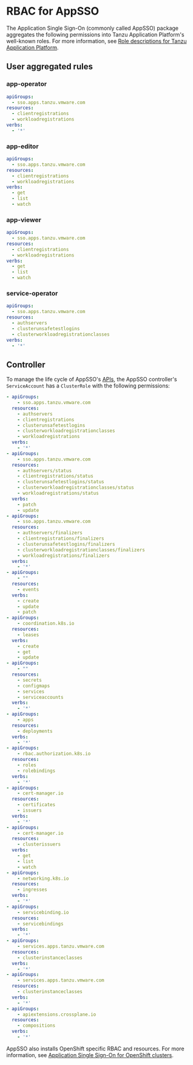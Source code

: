 # RBAC for AppSSO

<!--- TODO(mbrauer) --->

The Application Single Sign-On (commonly called AppSSO) package aggregates the 
following permissions into Tanzu Application Platform's well-known roles. 
For more information, see 
[Role descriptions for Tanzu Application Platform](../../authn-authz/role-descriptions.hbs.md).

## <a id="rules"></a> User aggregated rules

### <a id="app-operator"></a> app-operator

<!---
Generated with:
```shell
kubectl get clusterrole app-operator -oyaml | yq '.rules[] | select(.apiGroups | contains(["sso.apps.tanzu.vmware.com"]))'
```
--->
  
```yaml
apiGroups:
  - sso.apps.tanzu.vmware.com
resources:
  - clientregistrations
  - workloadregistrations
verbs:
  - '*'
```

### <a id="app-editor"></a> app-editor

<!---
Generated with:
```shell
kubectl get clusterrole app-editor -oyaml | yq '.rules[] | select(.apiGroups | contains(["sso.apps.tanzu.vmware.com"]))'
```
--->

```yaml
apiGroups:
  - sso.apps.tanzu.vmware.com
resources:
  - clientregistrations
  - workloadregistrations
verbs:
  - get
  - list
  - watch
```

### <a id="app-viewer"></a> app-viewer

<!---
Generated with:
```shell
kubectl get clusterrole app-viewer -oyaml | yq '.rules[] | select(.apiGroups | contains(["sso.apps.tanzu.vmware.com"]))'
```
--->

```yaml
apiGroups:
  - sso.apps.tanzu.vmware.com
resources:
  - clientregistrations
  - workloadregistrations
verbs:
  - get
  - list
  - watch
```

### <a id="service-operator"></a> service-operator

<!---
Generated with:
```shell
kubectl get clusterrole service-operator -oyaml | yq '.rules[] | select(.apiGroups | contains(["sso.apps.tanzu.vmware.com"]))'
```
--->

```yaml
apiGroups:
  - sso.apps.tanzu.vmware.com
resources:
  - authservers
  - clusterunsafetestlogins
  - clusterworkloadregistrationclasses
verbs:
  - '*'
```

## <a id="controller"></a> Controller

To manage the life cycle of AppSSO's [APIs](index.hbs.md), the AppSSO controller's 
`ServiceAccount` has a `ClusterRole` with the following permissions:

<!---
Generated with:
```shell
kubectl get clusterrolebinding -A -oyaml | yq '.items[] | select(.subjects[] | contains({"kind": "ServiceAccount", "name": "appsso-controller", "namespace": "appsso"})) | .roleRef.name' | xargs -n1 -I% kubectl get clusterrole % -oyaml | yq .rules
```
--->

```yaml
- apiGroups:
    - sso.apps.tanzu.vmware.com
  resources:
    - authservers
    - clientregistrations
    - clusterunsafetestlogins
    - clusterworkloadregistrationclasses
    - workloadregistrations
  verbs:
    - '*'
- apiGroups:
    - sso.apps.tanzu.vmware.com
  resources:
    - authservers/status
    - clientregistrations/status
    - clusterunsafetestlogins/status
    - clusterworkloadregistrationclasses/status
    - workloadregistrations/status
  verbs:
    - patch
    - update
- apiGroups:
    - sso.apps.tanzu.vmware.com
  resources:
    - authservers/finalizers
    - clientregistrations/finalizers
    - clusterunsafetestlogins/finalizers
    - clusterworkloadregistrationclasses/finalizers
    - workloadregistrations/finalizers
  verbs:
    - '*'
- apiGroups:
    - ""
  resources:
    - events
  verbs:
    - create
    - update
    - patch
- apiGroups:
    - coordination.k8s.io
  resources:
    - leases
  verbs:
    - create
    - get
    - update
- apiGroups:
    - ""
  resources:
    - secrets
    - configmaps
    - services
    - serviceaccounts
  verbs:
    - '*'
- apiGroups:
    - apps
  resources:
    - deployments
  verbs:
    - '*'
- apiGroups:
    - rbac.authorization.k8s.io
  resources:
    - roles
    - rolebindings
  verbs:
    - '*'
- apiGroups:
    - cert-manager.io
  resources:
    - certificates
    - issuers
  verbs:
    - '*'
- apiGroups:
    - cert-manager.io
  resources:
    - clusterissuers
  verbs:
    - get
    - list
    - watch
- apiGroups:
    - networking.k8s.io
  resources:
    - ingresses
  verbs:
    - '*'
- apiGroups:
    - servicebinding.io
  resources:
    - servicebindings
  verbs:
    - '*'
- apiGroups:
    - services.apps.tanzu.vmware.com
  resources:
    - clusterinstanceclasses
  verbs:
    - '*'
- apiGroups:
    - services.apps.tanzu.vmware.com
  resources:
    - clusterinstanceclasses
  verbs:
    - '*'
- apiGroups:
    - apiextensions.crossplane.io
  resources:
    - compositions
  verbs:
    - '*'
```

AppSSO also installs OpenShift specific RBAC and resources. For more information, 
see [Application Single Sign-On for OpenShift clusters](../platform-operators/openshift.hbs.md).
